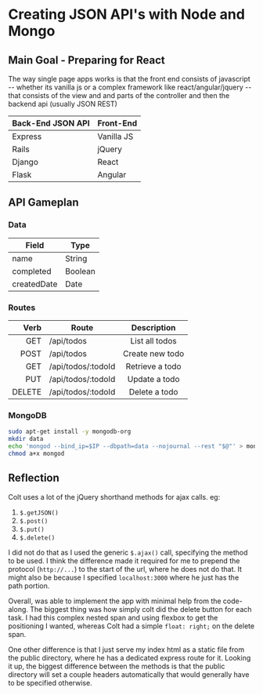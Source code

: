 # Creating JSON API's with Node and Mongo

## Main Goal - Preparing for React

The way single page apps works is that the front end consists of javascript -- whether its vanilla js or a complex framework like react/angular/jquery -- that consists of the view and and parts of the controller and then the backend api (usually JSON REST)

| Back-End JSON API | Front-End |
|-------------------|-----------|
| Express | Vanilla JS |
| Rails | jQuery |
| Django | React |
| Flask | Angular |

## API Gameplan

### Data

| Field | Type |
|-------|------|
| name | String |
| completed | Boolean |
| createdDate | Date |

### Routes

| Verb | Route | Description |
|-----:|-------|:-----------:|
| GET | /api/todos | List all todos |
| POST | /api/todos | Create new todo |
| GET | /api/todos/:todoId | Retrieve a todo |
| PUT | /api/todos/:todoId | Update a todo |
| DELETE | /api/todos/:todoId | Delete a todo |

### MongoDB

```bash
sudo apt-get install -y mongodb-org
mkdir data
echo 'mongod --bind_ip=$IP --dbpath=data --nojournal --rest "$@"' > mongod
chmod a+x mongod
```

## Reflection

Colt uses a lot of the jQuery shorthand methods for ajax calls. eg:

1. `$.getJSON()`
2. `$.post()`
3. `$.put()`
4. `$.delete()`

I did not do that as I used the generic `$.ajax()` call, specifying the method to be used.  I think the difference made it required for me to prepend the protocol (`http://...`) to the start of the url, where he does not do that.  It might also be because I specified `localhost:3000` where he just has the path portion.

Overall, was able to implement the app with minimal help from the code-along.  The biggest thing was how simply colt did the delete button for each task.  I had this complex nested span and using flexbox to get the positioning I wanted, whereas Colt had a simple `float: right;` on the delete span.

One other difference is that I just serve my index html as a static file from the public directory, where he has a dedicated express route for it.  Looking it up, the biggest difference between the methods is that the public directory will set a couple headers automatically that would generally have to be specified otherwise.